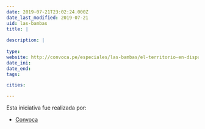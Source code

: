 ```yaml
---
date: 2019-07-21T23:02:24.000Z
date_last_modified: 2019-07-21
uid: las-bambas
title: |
  
description: |
  
type: 
website: http://convoca.pe/especiales/las-bambas/el-territorio-en-disputa-del-mayor-proyecto-minero-del-peru
date_ini: 
date_end: 
tags:

cities: 

---
```


Esta iniciativa fue realizada por:

- [Convoca](/organizaciones/convoca)
